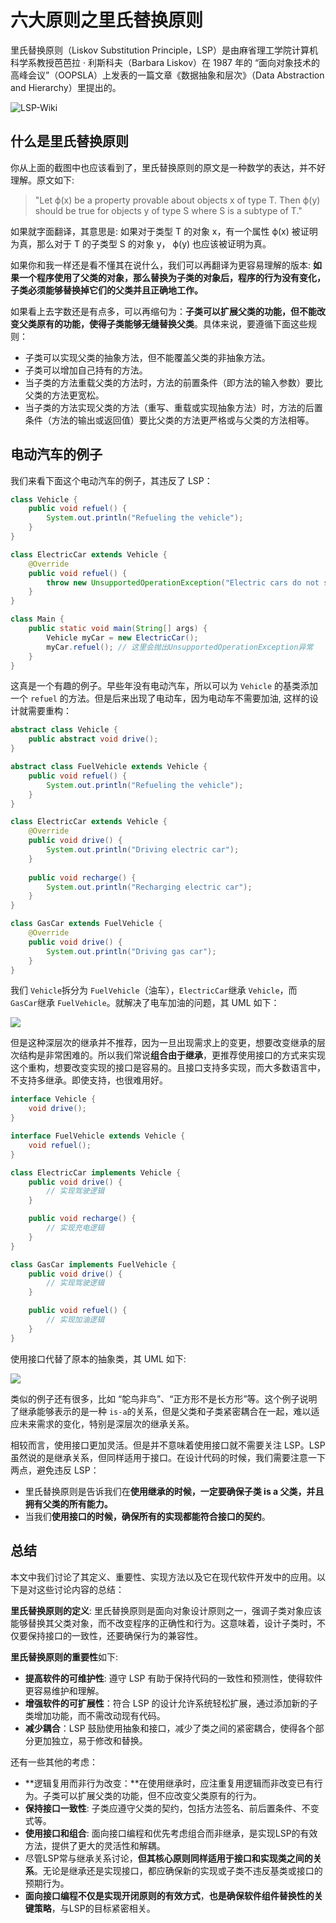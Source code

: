 # 六大原则之里氏替换原则

里氏替换原则（Liskov Substitution Principle，LSP）是由麻省理工学院计算机科学系教授芭芭拉 · 利斯科夫（Barbara Liskov）在 1987 年的 “面向对象技术的高峰会议”（OOPSLA）上发表的一篇文章《数据抽象和层次》（Data Abstraction and Hierarchy）里提出的。

![LSP-Wiki](http://file-linker.oss-cn-hangzhou.aliyuncs.com/9k75KCe0zuDBoTwxRiFI.png)

## 什么是里氏替换原则

你从上面的截图中也应该看到了，里氏替换原则的原文是一种数学的表达，并不好理解。原文如下:

> "Let ϕ(x) be a property provable about objects x of type T. Then ϕ(y) should be true for objects y of type S where S is a subtype of T."


如果就字面翻译，其意思是: 如果对于类型 T 的对象 x，有一个属性 ϕ(x) 被证明为真，那么对于 T 的子类型 S 的对象 y， ϕ(y) 也应该被证明为真。

如果你和我一样还是看不懂其在说什么，我们可以再翻译为更容易理解的版本: **如果一个程序使用了父类的对象，那么替换为子类的对象后，程序的行为没有变化，子类必须能够替换掉它们的父类并且正确地工作。**

如果看上去字数还是有点多，可以再缩句为：**子类可以扩展父类的功能，但不能改变父类原有的功能，使得子类能够无缝替换父类**。具体来说，要遵循下面这些规则：

- 子类可以实现父类的抽象方法，但不能覆盖父类的非抽象方法。
- 子类可以增加自己持有的方法。
- 当子类的方法重载父类的方法时，方法的前置条件（即方法的输入参数）要比父类的方法更宽松。
- 当子类的方法实现父类的方法（重写、重载或实现抽象方法）时，方法的后置条件（方法的输出或返回值）要比父类的方法更严格或与父类的方法相等。

## 电动汽车的例子

我们来看下面这个电动汽车的例子，其违反了 LSP：

```java
class Vehicle {
    public void refuel() {
        System.out.println("Refueling the vehicle");
    }
}

class ElectricCar extends Vehicle {
    @Override
    public void refuel() {
        throw new UnsupportedOperationException("Electric cars do not support refueling");
    }
}

class Main {
    public static void main(String[] args) {
        Vehicle myCar = new ElectricCar();
        myCar.refuel(); // 这里会抛出UnsupportedOperationException异常
    }
}
```

这真是一个有趣的例子。早些年没有电动汽车，所以可以为 `Vehicle` 的基类添加一个 `refuel` 的方法。但是后来出现了电动车，因为电动车不需要加油, 这样的设计就需要重构：

```java
abstract class Vehicle {
    public abstract void drive();
}

abstract class FuelVehicle extends Vehicle {
    public void refuel() {
        System.out.println("Refueling the vehicle");
    }
}

class ElectricCar extends Vehicle {
    @Override
    public void drive() {
        System.out.println("Driving electric car");
    }
    
    public void recharge() {
        System.out.println("Recharging electric car");
    }
}

class GasCar extends FuelVehicle {
    @Override
    public void drive() {
        System.out.println("Driving gas car");
    }
}
```

我们 `Vehicle`拆分为 `FuelVehicle`（油车），`ElectricCar`继承 `Vehicle`，而 `GasCar`继承 `FuelVehicle`。就解决了电车加油的问题，其 UML 如下：

![](http://file-linker.oss-cn-hangzhou.aliyuncs.com/2ISYJR8bo41CuMV5x1KU.png)

但是这种深层次的继承并不推荐，因为一旦出现需求上的变更，想要改变继承的层次结构是非常困难的。所以我们常说**组合由于继承**，更推荐使用接口的方式来实现这个重构，想要改变实现的接口是容易的。且接口支持多实现，而大多数语言中，不支持多继承。即使支持，也很难用好。

```java
interface Vehicle {
    void drive();
}

interface FuelVehicle extends Vehicle {
    void refuel();
}

class ElectricCar implements Vehicle {
    public void drive() {
        // 实现驾驶逻辑
    }

    public void recharge() {
        // 实现充电逻辑
    }
}

class GasCar implements FuelVehicle {
    public void drive() {
        // 实现驾驶逻辑
    }

    public void refuel() {
        // 实现加油逻辑
    }
}
```

使用接口代替了原本的抽象类，其 UML 如下:

![](http://file-linker.oss-cn-hangzhou.aliyuncs.com/ajZR5XDaO8Cn6uh5bDFU.png)

类似的例子还有很多，比如 “鸵鸟非鸟”、“正方形不是长方形”等。这个例子说明了继承能够表示的是一种 `is-a`的关系，但是父类和子类紧密耦合在一起，难以适应未来需求的变化，特别是深层次的继承关系。

相较而言，使用接口更加灵活。但是并不意味着使用接口就不需要关注 LSP。LSP 虽然说的是继承关系，但同样适用于接口。在设计代码的时候，我们需要注意一下两点，避免违反 LSP：

- 里氏替换原则是告诉我们在**使用继承的时候，一定要确保子类 is a 父类，并且拥有父类的所有能力。**
- 当我们**使用接口的时候，确保所有的实现都能符合接口的契约**。

## 总结

本文中我们讨论了其定义、重要性、实现方法以及它在现代软件开发中的应用。以下是对这些讨论内容的总结：

**里氏替换原则的定义**: 里氏替换原则是面向对象设计原则之一，强调子类对象应该能够替换其父类对象，而不改变程序的正确性和行为。这意味着，设计子类时，不仅要保持接口的一致性，还要确保行为的兼容性。

**里氏替换原则的重要性**如下:

- **提高软件的可维护性**: 遵守 LSP 有助于保持代码的一致性和预测性，使得软件更容易维护和理解。
- **增强软件的可扩展性**：符合 LSP 的设计允许系统轻松扩展，通过添加新的子类增加功能，而不需改动现有代码。
- **减少耦合**：LSP 鼓励使用抽象和接口，减少了类之间的紧密耦合，使得各个部分更加独立，易于修改和替换。

还有一些其他的考虑：

- **逻辑复用而非行为改变：**在使用继承时，应注重复用逻辑而非改变已有行为。子类可以扩展父类的功能，但不应改变父类原有的行为。
- **保持接口一致性**: 子类应遵守父类的契约，包括方法签名、前后置条件、不变式等。
- **使用接口和组合**: 面向接口编程和优先考虑组合而非继承，是实现LSP的有效方法，提供了更大的灵活性和解耦。
- 尽管LSP常与继承关系讨论，**但其核心原则同样适用于接口和实现类之间的关系**。无论是继承还是实现接口，都应确保新的实现或子类不违反基类或接口的预期行为。
- **面向接口编程不仅是实现开闭原则的有效方式**，**也是确保软件组件替换性的关键策略**，与LSP的目标紧密相关。